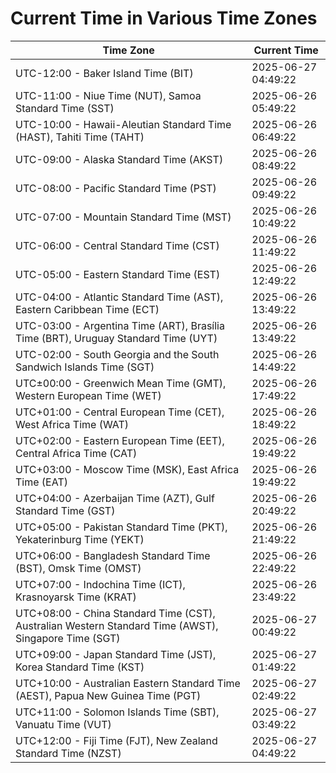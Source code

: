 # Current Time in Various Time Zones

| Time Zone | Current Time |
|-----------|--------------|
| UTC-12:00 - Baker Island Time (BIT) | 2025-06-27 04:49:22 |
| UTC-11:00 - Niue Time (NUT), Samoa Standard Time (SST) | 2025-06-26 05:49:22 |
| UTC-10:00 - Hawaii-Aleutian Standard Time (HAST), Tahiti Time (TAHT) | 2025-06-26 06:49:22 |
| UTC-09:00 - Alaska Standard Time (AKST) | 2025-06-26 08:49:22 |
| UTC-08:00 - Pacific Standard Time (PST) | 2025-06-26 09:49:22 |
| UTC-07:00 - Mountain Standard Time (MST) | 2025-06-26 10:49:22 |
| UTC-06:00 - Central Standard Time (CST) | 2025-06-26 11:49:22 |
| UTC-05:00 - Eastern Standard Time (EST) | 2025-06-26 12:49:22 |
| UTC-04:00 - Atlantic Standard Time (AST), Eastern Caribbean Time (ECT) | 2025-06-26 13:49:22 |
| UTC-03:00 - Argentina Time (ART), Brasília Time (BRT), Uruguay Standard Time (UYT) | 2025-06-26 13:49:22 |
| UTC-02:00 - South Georgia and the South Sandwich Islands Time (SGT) | 2025-06-26 14:49:22 |
| UTC±00:00 - Greenwich Mean Time (GMT), Western European Time (WET) | 2025-06-26 17:49:22 |
| UTC+01:00 - Central European Time (CET), West Africa Time (WAT) | 2025-06-26 18:49:22 |
| UTC+02:00 - Eastern European Time (EET), Central Africa Time (CAT) | 2025-06-26 19:49:22 |
| UTC+03:00 - Moscow Time (MSK), East Africa Time (EAT) | 2025-06-26 19:49:22 |
| UTC+04:00 - Azerbaijan Time (AZT), Gulf Standard Time (GST) | 2025-06-26 20:49:22 |
| UTC+05:00 - Pakistan Standard Time (PKT), Yekaterinburg Time (YEKT) | 2025-06-26 21:49:22 |
| UTC+06:00 - Bangladesh Standard Time (BST), Omsk Time (OMST) | 2025-06-26 22:49:22 |
| UTC+07:00 - Indochina Time (ICT), Krasnoyarsk Time (KRAT) | 2025-06-26 23:49:22 |
| UTC+08:00 - China Standard Time (CST), Australian Western Standard Time (AWST), Singapore Time (SGT) | 2025-06-27 00:49:22 |
| UTC+09:00 - Japan Standard Time (JST), Korea Standard Time (KST) | 2025-06-27 01:49:22 |
| UTC+10:00 - Australian Eastern Standard Time (AEST), Papua New Guinea Time (PGT) | 2025-06-27 02:49:22 |
| UTC+11:00 - Solomon Islands Time (SBT), Vanuatu Time (VUT) | 2025-06-27 03:49:22 |
| UTC+12:00 - Fiji Time (FJT), New Zealand Standard Time (NZST) | 2025-06-27 04:49:22 |
